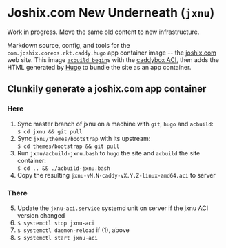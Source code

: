 # Joshix.com New Underneath (`jxnu`)

Work in progress. Move the same old content to new infrastructure.

Markdown source, config, and tools for the
`com.joshix.coreos.rkt.caddy.hugo` app container image -- the
[joshix.com][jx] web site. This image [`acbuild begin`][acbuild-begin]s
with the [caddybox ACI][caddybox-acbuild], then adds the HTML generated
by [Hugo][hugo] to bundle the site as an app container.

##  Clunkily generate a joshix.com app container

### Here

1. Sync master branch of jxnu on a machine with `git`, `hugo` and `acbuild`:  
`$ cd jxnu && git pull`
2. Sync `jxnu/themes/bootstrap` with its upstream:  
`$ cd themes/bootstrap && git pull`
3. Run `jxnu/acbuild-jxnu.bash` to `hugo` the site and `acbuild` the site container:  
`$ cd .. && ./acbuild-jxnu.bash`
4. Copy the resulting `jxnu-vM.N-caddy-vX.Y.Z-linux-amd64.aci` to server

### There

5. Update the `jxnu-aci.service` systemd unit on server if the jxnu ACI version changed
6. `$ systemctl stop jxnu-aci`
7. `$ systemctl daemon-reload` if (1), above
8. `$ systemctl start jxnu-aci`


[acbuild-begin]: https://github.com/appc/acbuild/blob/master/Documentation/subcommands/begin.md
[caddybox-acbuild]: https://github.com/joshix/caddybox/tree/acbuild
[hugo]: https://gohugo.io/
[jx]: https://joshix.com/
